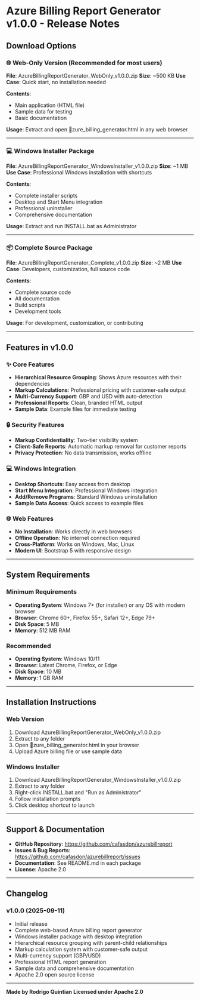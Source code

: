 ﻿# Azure Billing Report Generator v1.0.0 - Release Notes

## Download Options

### 🌐 Web-Only Version (Recommended for most users)
**File**: AzureBillingReportGenerator_WebOnly_v1.0.0.zip
**Size**: ~500 KB
**Use Case**: Quick start, no installation needed

**Contents**:
- Main application (HTML file)
- Sample data for testing
- Basic documentation

**Usage**: Extract and open zure_billing_generator.html in any web browser

---

### 💻 Windows Installer Package
**File**: AzureBillingReportGenerator_WindowsInstaller_v1.0.0.zip
**Size**: ~1 MB
**Use Case**: Professional Windows installation with shortcuts

**Contents**:
- Complete installer scripts
- Desktop and Start Menu integration
- Professional uninstaller
- Comprehensive documentation

**Usage**: Extract and run INSTALL.bat as Administrator

---

### 📦 Complete Source Package
**File**: AzureBillingReportGenerator_Complete_v1.0.0.zip
**Size**: ~2 MB
**Use Case**: Developers, customization, full source code

**Contents**:
- Complete source code
- All documentation
- Build scripts
- Development tools

**Usage**: For development, customization, or contributing

---

## Features in v1.0.0

### ✨ Core Features
- **Hierarchical Resource Grouping**: Shows Azure resources with their dependencies
- **Markup Calculations**: Professional pricing with customer-safe output
- **Multi-Currency Support**: GBP and USD with auto-detection
- **Professional Reports**: Clean, branded HTML output
- **Sample Data**: Example files for immediate testing

### 🔒 Security Features
- **Markup Confidentiality**: Two-tier visibility system
- **Client-Safe Reports**: Automatic markup removal for customer reports
- **Privacy Protection**: No data transmission, works offline

### 💻 Windows Integration
- **Desktop Shortcuts**: Easy access from desktop
- **Start Menu Integration**: Professional Windows integration
- **Add/Remove Programs**: Standard Windows uninstallation
- **Sample Data Access**: Quick access to example files

### 🌐 Web Features
- **No Installation**: Works directly in web browsers
- **Offline Operation**: No internet connection required
- **Cross-Platform**: Works on Windows, Mac, Linux
- **Modern UI**: Bootstrap 5 with responsive design

---

## System Requirements

### Minimum Requirements
- **Operating System**: Windows 7+ (for installer) or any OS with modern browser
- **Browser**: Chrome 60+, Firefox 55+, Safari 12+, Edge 79+
- **Disk Space**: 5 MB
- **Memory**: 512 MB RAM

### Recommended
- **Operating System**: Windows 10/11
- **Browser**: Latest Chrome, Firefox, or Edge
- **Disk Space**: 10 MB
- **Memory**: 1 GB RAM

---

## Installation Instructions

### Web Version
1. Download AzureBillingReportGenerator_WebOnly_v1.0.0.zip
2. Extract to any folder
3. Open zure_billing_generator.html in your browser
4. Upload Azure billing file or use sample data

### Windows Installer
1. Download AzureBillingReportGenerator_WindowsInstaller_v1.0.0.zip
2. Extract to any folder
3. Right-click INSTALL.bat and "Run as Administrator"
4. Follow installation prompts
5. Click desktop shortcut to launch

---

## Support & Documentation

- **GitHub Repository**: https://github.com/cafasdon/azurebillreport
- **Issues & Bug Reports**: https://github.com/cafasdon/azurebillreport/issues
- **Documentation**: See README.md in each package
- **License**: Apache 2.0

---

## Changelog

### v1.0.0 (2025-09-11)
- Initial release
- Complete web-based Azure billing report generator
- Windows installer package with desktop integration
- Hierarchical resource grouping with parent-child relationships
- Markup calculation system with customer-safe output
- Multi-currency support (GBP/USD)
- Professional HTML report generation
- Sample data and comprehensive documentation
- Apache 2.0 open source license

---

**Made by Rodrigo Quintian**
**Licensed under Apache 2.0**
